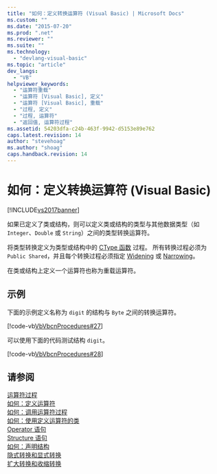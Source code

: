 ```yaml
---
title: "如何：定义转换运算符 (Visual Basic) | Microsoft Docs"
ms.custom: ""
ms.date: "2015-07-20"
ms.prod: ".net"
ms.reviewer: ""
ms.suite: ""
ms.technology: 
  - "devlang-visual-basic"
ms.topic: "article"
dev_langs: 
  - "VB"
helpviewer_keywords: 
  - "运算符重载"
  - "运算符 [Visual Basic], 定义"
  - "运算符 [Visual Basic], 重载"
  - "过程, 定义"
  - "过程, 运算符"
  - "返回值, 运算符过程"
ms.assetid: 54203dfa-c24b-463f-9942-d5153e89e762
caps.latest.revision: 14
author: "stevehoag"
ms.author: "shoag"
caps.handback.revision: 14
---
```

# 如何：定义转换运算符 (Visual Basic)
[!INCLUDE[vs2017banner](../../../../visual-basic/includes/vs2017banner.md)]

如果已定义了类或结构，则可以定义类或结构的类型与其他数据类型（如 `Integer`、`Double` 或 `String`）之间的类型转换运算符。  
  
 将类型转换定义为类型或结构中的 [CType 函数](../../../../visual-basic/language-reference/functions/ctype-function.md) 过程。  所有转换过程必须为 `Public Shared`，并且每个转换过程必须指定 [Widening](../../../../visual-basic/language-reference/modifiers/widening.md) 或 [Narrowing](../../../../visual-basic/language-reference/modifiers/narrowing.md)。  
  
 在类或结构上定义一个运算符也称为重载运算符。  
  
## 示例  
 下面的示例定义名称为  `digit`  的结构与 `Byte` 之间的转换运算符。  
  
 [!code-vb[VbVbcnProcedures#27](./codesnippet/VisualBasic/how-to-define-a-conversion-operator_1.vb)]  
  
 可以使用下面的代码测试结构 `digit`。  
  
 [!code-vb[VbVbcnProcedures#28](./codesnippet/VisualBasic/how-to-define-a-conversion-operator_2.vb)]  
  
## 请参阅  
 [运算符过程](../../../../visual-basic/programming-guide/language-features/procedures/operator-procedures.md)   
 [如何：定义运算符](../../../../visual-basic/programming-guide/language-features/procedures/how-to-define-an-operator.md)   
 [如何：调用运算符过程](../../../../visual-basic/programming-guide/language-features/procedures/how-to-call-an-operator-procedure.md)   
 [如何：使用定义运算符的类](../../../../visual-basic/programming-guide/language-features/procedures/how-to-use-a-class-that-defines-operators.md)   
 [Operator 语句](../../../../visual-basic/language-reference/statements/operator-statement.md)   
 [Structure 语句](../../../../visual-basic/language-reference/statements/structure-statement.md)   
 [如何：声明结构](../../../../visual-basic/programming-guide/language-features/data-types/how-to-declare-a-structure.md)   
 [隐式转换和显式转换](../../../../visual-basic/programming-guide/language-features/data-types/implicit-and-explicit-conversions.md)   
 [扩大转换和收缩转换](../../../../visual-basic/programming-guide/language-features/data-types/widening-and-narrowing-conversions.md)